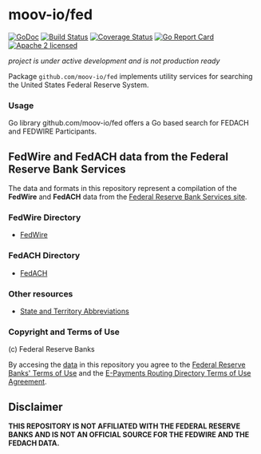 moov-io/fed
===
[![GoDoc](https://godoc.org/github.com/moov-io/fed?status.svg)](https://godoc.org/github.com/moov-io/fed)
[![Build Status](https://travis-ci.com/moov-io/fed.svg?branch=master)](https://travis-ci.com/moov-io/fed)
[![Coverage Status](https://codecov.io/gh/moov-io/fed/branch/master/graph/badge.svg)](https://codecov.io/gh/moov-io/fed)
[![Go Report Card](https://goreportcard.com/badge/github.com/moov-io/fed)](https://goreportcard.com/report/github.com/moov-io/fed)
[![Apache 2 licensed](https://img.shields.io/badge/license-Apache2-blue.svg)](https://raw.githubusercontent.com/moov-io/fed/master/LICENSE)

*project is under active development and is not production ready*

Package `github.com/moov-io/fed` implements utility services for searching the United States Federal Reserve System.

### Usage

Go library
github.com/moov-io/fed offers a Go based search for FEDACH and FEDWIRE Participants.

## FedWire and FedACH data from the Federal Reserve Bank Services

The data and formats in this repository represent a compilation of the **FedWire** and **FedACH** data from the [Federal Reserve Bank Services site](https://frbservices.org/).

### FedWire Directory

* [FedWire](./docs/fpddir.md)

### FedACH Directory

* [FedACH](./docs/FedACHdir.md)

### Other resources

* [State and Territory Abbreviations](./docs/Fed_STATE_CODES.md)

### Copyright and Terms of Use

(c) Federal Reserve Banks

By accesing the [data](./data/) in this repository you agree to the [Federal Reserve Banks' Terms of Use](https://frbservices.org/terms/index.html) and the [E-Payments Routing Directory Terms of Use Agreement](https://www.frbservices.org/EPaymentsDirectory/agreement.html).  

## Disclaimer

**THIS REPOSITORY IS NOT AFFILIATED WITH THE FEDERAL RESERVE BANKS AND IS NOT AN OFFICIAL SOURCE FOR THE FEDWIRE AND THE FEDACH DATA.**
